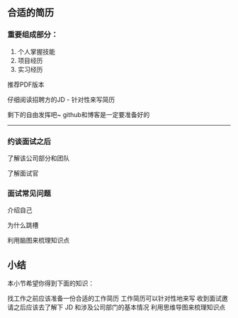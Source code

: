 ## 合适的简历

### 重要组成部分：

1. 个人掌握技能
2. 项目经历
3. 实习经历

推荐PDF版本

仔细阅读招聘方的JD - 针对性来写简历

剩下的自由发挥吧~ github和博客是一定要准备好的

---

### 约谈面试之后

了解该公司部分和团队

了解面试官

### 面试常见问题

介绍自己

为什么跳槽

利用脑图来梳理知识点


## 小结

本小节希望你得到下面的知识：

找工作之前应该准备一份合适的工作简历
工作简历可以针对性地来写
收到面试邀请之后应该去了解下 JD 和涉及公司部门的基本情况
利用思维导图来梳理知识点

